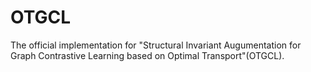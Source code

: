 # OTGCL
The official implementation for "Structural Invariant Augumentation for Graph Contrastive Learning based on Optimal Transport"(OTGCL).
